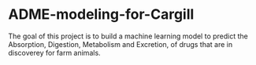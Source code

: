 # ADME-modeling-for-Cargill

The goal of this project is to build a machine learning model to predict the Absorption, Digestion, Metabolism and Excretion, of drugs that are in discoverey for farm animals. 

